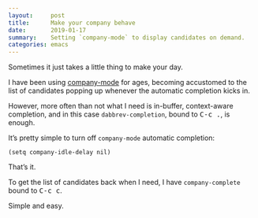```yaml
---
layout:     post
title:      Make your company behave
date:       2019-01-17
summary:    Setting `company-mode` to display candidates on demand.
categories: emacs
---
```


Sometimes it just takes a little thing to make your day.

I have been using [company-mode](https://company-mode.github.io/) for ages,
becoming accustomed to the list of candidates popping up whenever the automatic
completion kicks in.

However, more often than not what I need is in-buffer, context-aware completion,
and in this case `dabbrev-completion`, bound to <kbd>C-c .</kbd>, is enough.

It’s pretty simple to turn off `company-mode` automatic completion:

``` emacs-lisp
(setq company-idle-delay nil)
```

That’s it.

To get the list of candidates back when I need, I have `company-complete` bound
to <kbd>C-c c</kbd>.

Simple and easy.
